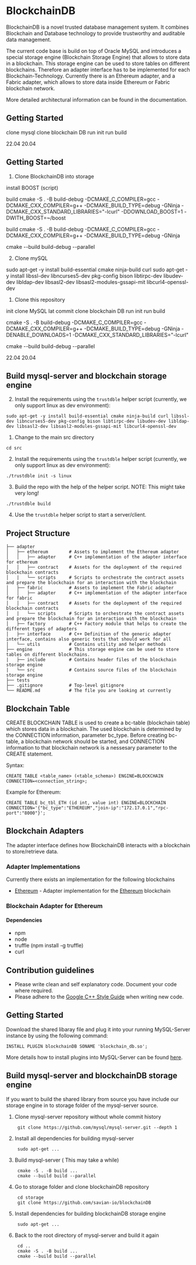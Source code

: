 # BlockchainDB
BlockchainDB is a novel trusted database management system. It combines Blockchain and Database technology to provide trustworthy and auditable data management.

The current code base is build on top of Oracle MySQL and introduces a special storage engine (Blockchain Storage Engine) that allows to store data in a blockchain. This storage engine can be used to store tables on different blockchains. Therefore an adapter interface has to be implemented for each Blockchain-Technology. Currently there is an Ethereum adapter, and a Fabric adapter, which allows to store data inside Ethereum or Fabric blockchain network.

More detailed architectural information can be found in the documentation.

## Getting Started

clone mysql
clone blockchain DB
run init
run build

22.04
20.04

## Getting Started

1. Clone BlockchainDB into storage

install BOOST (script)

build
cmake -S . -B build-debug -DCMAKE_C_COMPILER=gcc -DCMAKE_CXX_COMPILER=g++ -DCMAKE_BUILD_TYPE=debug -GNinja -DCMAKE_CXX_STANDARD_LIBRARIES="-lcurl" -DDOWNLOAD_BOOST=1 -DWITH_BOOST=~/boost

build
cmake -S . -B build-debug -DCMAKE_C_COMPILER=gcc -DCMAKE_CXX_COMPILER=g++ -DCMAKE_BUILD_TYPE=debug -GNinja

cmake --build build-debug --parallel


2. Clone mySQL 


sudo apt-get -y install build-essential cmake ninja-build curl
sudo apt-get -y install libssl-dev libncurses5-dev pkg-config bison libtirpc-dev libudev-dev libldap-dev libsasl2-dev libsasl2-modules-gssapi-mit libcurl4-openssl-dev

1. Clone this repository

init
clone MySQL lat commit
clone blockchain DB
run init
run build

cmake -S . -B build-debug -DCMAKE_C_COMPILER=gcc -DCMAKE_CXX_COMPILER=g++ -DCMAKE_BUILD_TYPE=debug -GNinja -DENABLE_DOWNLOADS=1 -DCMAKE_CXX_STANDARD_LIBRARIES="-lcurl"

cmake --build build-debug --parallel

22.04
20.04

## Build mysql-server and blockchain storage engine

2. Install the requirements using the `trustdble` helper script (currently, we only support linux as dev environment):
```
sudo apt-get -y install build-essential cmake ninja-build curl libssl-dev libncurses5-dev pkg-config bison libtirpc-dev libudev-dev libldap-dev libsasl2-dev libsasl2-modules-gssapi-mit libcurl4-openssl-dev
```

1. Change to the main src directory
```
cd src
```
2. Install the requirements using the `trustdble` helper script (currently, we only support linux as dev environment):
```
./trustdble init -s linux
```
3. Build the repo with the help of the helper script. NOTE: This might take very long!
```
./trustdble build
```
4. Use the `trustdble` helper script to start a server/client.



## Project Structure

```
├── adapter
│   ├── ethereum        # Assets to implement the Ethereum adapter
│   │   ├── adapter     # C++ implementation of the adapter interface for ethereum
│   │   ├── contract    # Assets for the deployment of the required blockchain contracts
│   |   └── scripts     # Scripts to orchestrate the contract assets and prepare the blockchain for an interaction with the blockchain
│   ├── fabric          # Assets to implement the Fabric adapter
│   │   ├── adapter     # C++ implementation of the adapter interface for fabric
│   │   ├── contract    # Assets for the deployment of the required blockchain contracts
│   |   └── scripts     # Scripts to orchestrate the contract assets and prepare the blockchain for an interaction with the blockchain
│   ├── factory         # C++ Factory module that helps to create the different types of adapters
│   ├── interface       # C++ Definition of the generic adapter interface, contains also generic tests that should work for all
│   └── utils           # Contains utility and helper methods
├── engine              # This storage engine can be used to store tables on different blockchains.
|   ├── include         # Contains header files of the blockchain storage engine
|   └── src             # Contains source files of the blockchain storage engine
├── tests
├── .gitignore          # Top-level gitignore
└── README.md           # The file you are looking at currently
```

## Blockchain Table

CREATE BLOCKCHAIN TABLE is used to create a bc-table (blockchain table) which stores data in a blockchain. The used blockchain is determined by the CONNECTION information, parameter bc_type. Before creating bc-table, a blockchain network should be started, and CONNECTION information to that blockchain network is a nessesary parameter to the CREATE statement.

Syntax:

    CREATE TABLE <table_name> (<table_schema>) ENGINE=BLOCKCHAIN CONNECTION=<connection_string>;

Example for Ethereum:

    CREATE TABLE bc_tbl_ETH (id int, value int) ENGINE=BLOCKCHAIN CONNECTION='{"bc_type":"ETHEREUM","join-ip":"172.17.0.1","rpc-port":"8000"}';

## Blockchain Adapters

The adapter interface defines how BlockchainDB interacts with a blockchain to store/retrieve data.

### Adapter Implementations

Currently there exists an implementation for the following blockchains

-   [Ethereum](ethereum) - Adapter implementation for the [Ethereum](https://ethereum.org/) blockchain

### Blockchain Adapter for Ethereum

#### Dependencies
- npm
- node
- truffle (npm install -g truffle)
- curl

## Contribution guidelines
* Please write clean and self explanatory code. Document your code where required.
* Please adhere to the [Google C++ Style Guide](https://google.github.io/styleguide/cppguide.html) when writing new code.

## Getting Started
Download the shared libaray file and plug it into your running MySQL-Server instance by using the following command:

    INSTALL PLUGIN blockchainDB SONAME 'blockchain_db.so';

More details how to install plugins into MySQL-Server can be found [here](https://dev.mysql.com/doc/refman/8.0/en/plugin-loading.html#server-plugin-installing-install-plugin).


## Build mysql-server and blockchainDB storage engine
If you want to build the shared library from source you have include our storage engine in to storage folder of the mysql-server source.

1. Clone mysql-server repository without whole commit history

        git clone https://github.com/mysql/mysql-server.git --depth 1

2. Install all dependencies for building mysql-server

        sudo apt-get ...

3. Build mysql-server ( This may take a while)

        cmake -S . -B build ...
        cmake --build build --parallel

4. Go to storage folder and clone blockchainDB repository

        cd storage
        git clone https://github.com/savian-io/blockchainDB

5. Install dependencies for building blockchainDB storage engine

        sudo apt-get ...

6. Back to the root directory of mysql-server and build it again

        cd ..
        cmake -S . -B build ...
        cmake --build build --parallel

